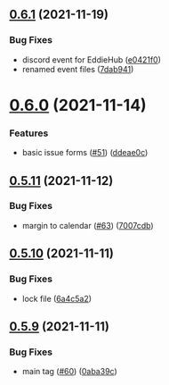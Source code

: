 ## [0.6.1](https://github.com/EddieHubCommunity/EventCalendar/compare/v0.6.0...v0.6.1) (2021-11-19)


### Bug Fixes

* discord event for EddieHub ([e0421f0](https://github.com/EddieHubCommunity/EventCalendar/commit/e0421f015d7e6ef75242b45630e9dcccc15b5b67))
* renamed event files ([7dab941](https://github.com/EddieHubCommunity/EventCalendar/commit/7dab9414e306b87f56a9782decb30205f5b9ddf0))



# [0.6.0](https://github.com/EddieHubCommunity/EventCalendar/compare/v0.5.11...v0.6.0) (2021-11-14)


### Features

* basic issue forms ([#51](https://github.com/EddieHubCommunity/EventCalendar/issues/51)) ([ddeae0c](https://github.com/EddieHubCommunity/EventCalendar/commit/ddeae0c65f5234fa6a8e56b71378c671d399f6f9))



## [0.5.11](https://github.com/EddieHubCommunity/EventCalendar/compare/v0.5.10...v0.5.11) (2021-11-12)


### Bug Fixes

* margin to calendar ([#63](https://github.com/EddieHubCommunity/EventCalendar/issues/63)) ([7007cdb](https://github.com/EddieHubCommunity/EventCalendar/commit/7007cdba8eba2ecc798f45bfdf6a9fbabf6eaf51))



## [0.5.10](https://github.com/EddieHubCommunity/EventCalendar/compare/v0.5.9...v0.5.10) (2021-11-11)


### Bug Fixes

* lock file ([6a4c5a2](https://github.com/EddieHubCommunity/EventCalendar/commit/6a4c5a202106550c1582b1099ff825593bffcb68))



## [0.5.9](https://github.com/EddieHubCommunity/EventCalendar/compare/v0.5.8...v0.5.9) (2021-11-11)


### Bug Fixes

* main tag ([#60](https://github.com/EddieHubCommunity/EventCalendar/issues/60)) ([0aba39c](https://github.com/EddieHubCommunity/EventCalendar/commit/0aba39c1d15334a76ca717d6887b2ab244026a16))



